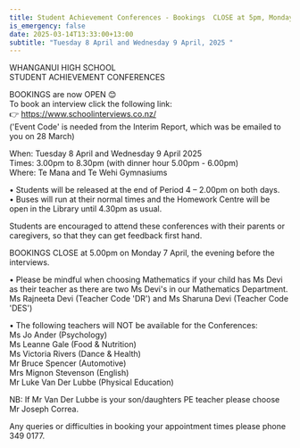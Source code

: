 ```yaml
---
title: Student Achievement Conferences - Bookings  CLOSE at 5pm, Monday 7 April
is_emergency: false
date: 2025-03-14T13:33:00+13:00
subtitle: "Tuesday 8 April and Wednesday 9 April, 2025 "
---
```

WHANGANUI HIGH SCHOOL  
STUDENT ACHIEVEMENT CONFERENCES

BOOKINGS are now OPEN  😊  
To book an interview click the following link:  
👉 <https://www.schoolinterviews.co.nz/>  
('Event Code' is needed from the Interim Report, which was be emailed to you on 28 March) 

When: Tuesday 8 April and Wednesday 9 April 2025  
Times: 3.00pm to 8.30pm (with dinner hour 5.00pm - 6.00pm)  
Where: Te Mana and Te Wehi Gymnasiums 

•	Students will be released at the end of Period 4 – 2.00pm on both days.  
•	Buses will run at their normal times and the Homework Centre will be open in the Library until 4.30pm as usual.   

Students are encouraged to attend these conferences with their parents or caregivers, so that they can get feedback first hand.   

BOOKINGS CLOSE at 5.00pm on Monday 7 April, the evening before the interviews.   

•	Please be mindful when choosing Mathematics if your child has Ms Devi as their teacher as there are two Ms Devi's in our Mathematics Department.  
Ms Rajneeta Devi (Teacher Code 'DR') and Ms Sharuna Devi (Teacher Code 'DES')

•	The following teachers will NOT be available for the Conferences:  
Ms Jo Ander (Psychology)  
Ms Leanne Gale (Food & Nutrition)  
Ms Victoria Rivers (Dance & Health)  
Mr Bruce Spencer (Automotive)  
Mrs Mignon Stevenson (English)  
Mr Luke Van Der Lubbe (Physical Education)  

NB: If Mr Van Der Lubbe is your son/daughters PE teacher please choose Mr Joseph Correa.  

Any queries or difficulties in booking your appointment times please phone 349 0177.
